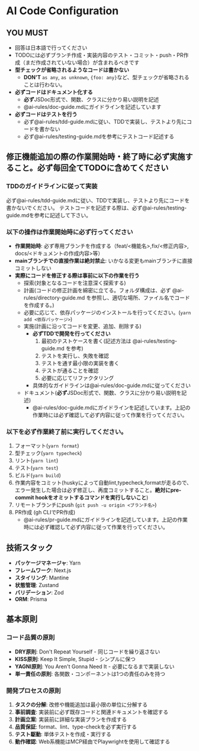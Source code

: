# AI Code Configuration

## YOU MUST

- 回答は日本語で行ってください
- TODOには必ずブランチ作成・実装内容のテスト・コミット・push・PR作成（まだ作成されていない場合）が含まれるべきです
- **型チェックが省略されるようなコードは書かない**
  - **DON'T** `as any`, `as unknown`, `{foo: any}`など、型チェックが省略されることは行わない。
- **必ずコードはドキュメント化する**
  - **必ず**JSDoc形式で、関数、クラスに分かり易い説明を記述
  - @ai-rules/doc-guide.mdにガイドラインを記述しています
- **必ずコードはテストを行う**
  - 必ず@ai-rules/tdd-guide.mdに従い、TDDで実装し、テストより先にコードを書かない
  - 必ず@ai-rules/testing-guide.mdを参考にテストコード記述する

## 修正機能追加の際の作業開始時・終了時に必ず実施すること。必ず毎回全てTODOに含めてください

### TDDのガイドラインに従って実装

必ず@ai-rules/tdd-guide.mdに従い、TDDで実装し、テストより先にコードを書かないでください。
テストコードを記述する際は、必ず@ai-rules/testing-guide.mdを参考に記述して下さい。

### **以下の操作は作業開始時に必ず行ってください**

- **作業開始時**: 必ず専用ブランチを作成する（feat/<機能名>,fix/<修正内容>, docs/<ドキュメントの作成内容>等）
- **mainブランチでの直接作業は絶対禁止**: いかなる変更もmainブランチに直接コミットしない
- **実際にコードを修正する際は事前に以下の作業を行う**
  - 探索(対象となるコードを注意深く探索する)
  - 計画(コードの修正計画を綿密に立てる。フォルダ構成は、必ず @ai-rules/directory-guide.md を参照し、適切な場所、ファイル名でコードを作成する。)
  - 必要に応じて、依存パッケージのインストールを行ってください。(`yarn add <依存パッケージ>`)
  - 実施(計画に沿ってコードを変更、追加、削除する)
    - **必ずTDDで開発を行ってください**
      1. 最初のテストケースを書く(記述方法は @ai-rules/testing-guide.md を参考)
      2. テストを実行し、失敗を確認
      3. テストを通す最小限の実装を書く
      4. テストが通ることを確認
      5. 必要に応じてリファクタリング
    - 具体的なガイドラインは@ai-rules/doc-guide.mdに従ってください
  - ドキュメント(**必ず**JSDoc形式で、関数、クラスに分かり易い説明を記述)
    - @ai-rules/doc-guide.mdにガイドラインを記述しています。上記の作業時には必ず確認して必ず内容に従って作業を行ってください。

### **以下を必ず作業終了前に実行してください。**

1. フォーマット(`yarn format`)
2. 型チェック(`yarn typecheck`)
3. リント(`yarn lint`)
4. テスト(`yarn test`)
5. ビルド(`yarn build`)
6. 作業内容をコミット(huskyによって自動lint,typecheck,formatが走るので、エラー発生した場合は必ず修正し、再度コミットすること。**絶対にpre-commit hookをオミットするコマンドを実行しないこと**)
7. リモートブランチにpush (`git push -u origin <ブランチ名>`)
8. PR作成 (gh CLIでPR作成)
   - @ai-rules/pr-guide.mdにガイドラインを記述しています。上記の作業時には必ず確認して必ず内容に従って作業を行ってください。

## 技術スタック

- **パッケージマネージャ**: Yarn
- **フレームワーク**: Next.js
- **スタイリング**: Mantine
- **状態管理**: Zustand
- **バリデーション**: Zod
- **ORM**: Prisma

## 基本原則

### コード品質の原則

- **DRY原則**: Don't Repeat Yourself - 同じコードを繰り返さない
- **KISS原則**: Keep It Simple, Stupid - シンプルに保つ
- **YAGNI原則**: You Aren't Gonna Need It - 必要になるまで実装しない
- **単一責任の原則**: 各関数・コンポーネントは1つの責任のみを持つ

### 開発プロセスの原則

1. **タスクの分解**: 改修や機能追加は最小限の単位に分解する
2. **事前調査**: 実装前に必ず既存コードと関連ドキュメントを確認する
3. **計画立案**: 実装前に詳細な実装プランを作成する
4. **品質保証**: format、lint、type-checkを必ず実行する
5. **テスト駆動**: 単体テストを作成・実行する
6. **動作確認**: Web系機能はMCP経由でPlaywrightを使用して確認する
